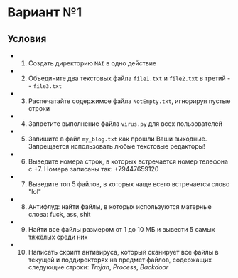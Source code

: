 # Вариант №1

## Условия

- 1. Создать директорию `MAI` в одно действие
- 2. Объедините два текстовых файла `file1.txt` и `file2.txt` в третий -- `file3.txt`
- 3. Распечатайте содержимое файла `NotEmpty.txt`, игнорируя пустые строки
- 4. Запретите выполнение файла `virus.py` для всех пользователей
- 5. Запишите в файл `my_blog.txt` как прошли Ваши выходные. Запрещается использовать любые текстовые редакторы!
- 6. Выведите номера строк, в которых встречается номер телефона с +7. Номера записаны так: +79447659120
- 7. Выведите топ 5 файлов, в которых чаще всего встречается слово "lol"
- 8. Антифлуд: найти файлы, в которых используются матерные слова: fuck, ass, shit
- 9. Найти все файлы размером от 1 до 10 МБ и вывести 5 самых тяжёлых среди них
- 10. Написать скрипт антивируса, который сканирует все файлы в текущей и поддиректорях на предмет файлов, содержащих следующие строки: _Trojan_, _Process_, _Backdoor_

